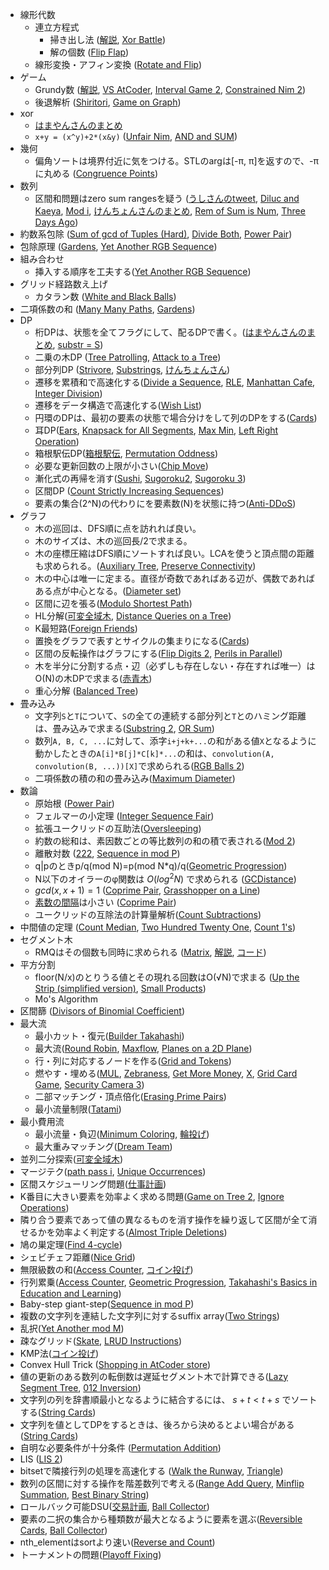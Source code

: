 * 線形代数
    * 連立方程式
        * 掃き出し法 ([解説](https://drken1215.hatenablog.com/entry/2019/03/20/202800), [Xor Battle](https://atcoder.jp/contests/agc045/tasks/agc045_a))
        * 解の個数 ([Flip Flap](https://atcoder.jp/contests/typical90/tasks/typical90_be))
    * 線形変換・アフィン変換 ([Rotate and Flip](https://atcoder.jp/contests/abc189/tasks/abc189_e))
* ゲーム
    * Grundy数 ([解説](https://www.creativ.xyz/grundy-number-1065/), [VS AtCoder](https://atcoder.jp/contests/typical90/tasks/typical90_ae), [Interval Game 2](https://atcoder.jp/contests/abc206/tasks/abc206_f), [Constrained Nim 2](https://atcoder.jp/contests/abc297/tasks/abc297_g))
    * 後退解析 ([Shiritori](https://atcoder.jp/contests/abc209/tasks/abc209_e), [Game on Graph](https://atcoder.jp/contests/abc261/tasks/abc261_h))
* xor
    * [はまやんさんのまとめ](https://blog.hamayanhamayan.com/entry/2017/05/20/145021)
    * `x+y = (x^y)+2*(x&y)` ([Unfair Nim](https://atcoder.jp/contests/abc172/tasks/abc172_f), [AND and SUM](https://atcoder.jp/contests/abc238/tasks/abc238_d))
* 幾何
    * 偏角ソートは境界付近に気をつける。STLのargは[-π, π]を返すので、-πに丸める ([Congruence Points](https://atcoder.jp/contests/abc207/tasks/abc207_d))
* 数列
    * 区間和問題はzero sum rangesを疑う ([うしさんのtweet](https://twitter.com/ei1333/status/1408791847426695174), [Diluc and Kaeya](https://codeforces.com/contest/1536/problem/C), [Mod i](https://atcoder.jp/contests/abc207/tasks/abc207_e), [けんちょんさんのまとめ](https://drken1215.hatenablog.com/archive/category/Zero-Sum%20Ranges), [Rem of Sum is Num](https://atcoder.jp/contests/abc146/tasks/abc146_e), [Three Days Ago](https://atcoder.jp/contests/abc295/tasks/abc295_d))
* 約数系包除 ([Sum of gcd of Tuples (Hard)](https://atcoder.jp/contests/abc162/tasks/abc162_e), [Divide Both](https://atcoder.jp/contests/abc206/tasks/abc206_e), [Power Pair](https://atcoder.jp/contests/abc212/tasks/abc212_g))
* 包除原理 ([Gardens](https://atcoder.jp/contests/abc235/tasks/abc235_g), [Yet Another RGB Sequence](https://atcoder.jp/contests/abc266/tasks/abc266_g))
* 組み合わせ
    * 挿入する順序を工夫する([Yet Another RGB Sequence](https://atcoder.jp/contests/abc266/tasks/abc266_g))
* グリッド経路数え上げ
    * カタラン数 ([White and Black Balls](https://atcoder.jp/contests/abc205/tasks/abc205_e))
* 二項係数の和 ([Many Many Paths](https://atcoder.jp/contests/abc154/tasks/abc154_f), [Gardens](https://atcoder.jp/contests/abc235/tasks/abc235_g))
* DP
    * 桁DPは、状態を全てフラグにして、配るDPで書く。([はまやんさんのまとめ](https://blog.hamayanhamayan.com/entry/2017/04/23/212728), [substr = S](https://atcoder.jp/contests/abc295/tasks/abc295_f))
    * 二乗の木DP ([Tree Patrolling](https://atcoder.jp/contests/abc207/tasks/abc207_f), [Attack to a Tree](https://atcoder.jp/contests/aising2019/tasks/aising2019_e))
    * 部分列DP ([Strivore](https://atcoder.jp/contests/abc171/tasks/abc171_f), [Substrings](https://atcoder.jp/contests/abc214/tasks/abc214_f), [けんちょんさん](https://qiita.com/drken/items/a207e5ae3ea2cf17f4bd))
    * 遷移を累積和で高速化する([Divide a Sequence](https://atcoder.jp/contests/abc234/tasks/abc234_g), [RLE](https://atcoder.jp/contests/abc249/tasks/abc249_e), [Manhattan Cafe](https://atcoder.jp/contests/abc265/tasks/abc265_f), [Integer Division](https://atcoder.jp/contests/abc288/tasks/abc288_f))
    * 遷移をデータ構造で高速化する([Wish List](https://atcoder.jp/contests/abc288/tasks/abc288_e))
    * 円環のDPは、最初の要素の状態で場合分けをして列のDPをする([Cards](https://atcoder.jp/contests/abc247/tasks/abc247_f))
    * 耳DP([Ears](https://atcoder.jp/contests/yahoo-procon2019-qual/tasks/yahoo_procon2019_qual_d), [Knapsack for All Segments](https://atcoder.jp/contests/abc159/tasks/abc159_f), [Max Min](https://atcoder.jp/contests/abc247/tasks/abc247_e), [Left Right Operation](https://atcoder.jp/contests/abc263/tasks/abc263_d))
    * 箱根駅伝DP([箱根駅伝](https://judge.u-aizu.ac.jp/onlinejudge/description.jsp?id=2439), [Permutation Oddness](https://atcoder.jp/contests/abc134/tasks/abc134_f))
    * 必要な更新回数の上限が小さい([Chip Move](https://codeforces.com/contest/1716/problem/D))
    * 漸化式の再帰を消す([Sushi](https://atcoder.jp/contests/dp/tasks/dp_j), [Sugoroku2](https://atcoder.jp/contests/abc189/tasks/abc189_f), [Sugoroku 3](https://atcoder.jp/contests/abc263/tasks/abc263_e))
    * 区間DP ([Count Strictly Increasing Sequences](https://atcoder.jp/contests/abc292/tasks/abc292_g))
    * 要素の集合(2^N)の代わりにを要素数(N)を状態に持つ([Anti-DDoS](https://atcoder.jp/contests/abc301/tasks/abc301_f))
* グラフ
    * 木の巡回は、DFS順に点を訪れれば良い。
    * 木のサイズは、木の巡回長/2で求まる。
    * 木の座標圧縮はDFS順にソートすれば良い。LCAを使うと頂点間の距離も求められる。([Auxiliary Tree](https://dic.kimiyuki.net/auxiliary-tree), [Preserve Connectivity](https://atcoder.jp/contests/typical90/tasks/typical90_ai))
    * 木の中心は唯一に定まる。直径が奇数であればある辺が、偶数であればある点が中心となる。([Diameter set](https://atcoder.jp/contests/abc221/tasks/abc221_f))
    * 区間に辺を張る([Modulo Shortest Path](https://atcoder.jp/contests/abc232/tasks/abc232_g))
    * HL分解([可変全域木](https://atcoder.jp/contests/past202004-open/tasks/past202004_o), [Distance Queries on a Tree](https://atcoder.jp/contests/abc294/tasks/abc294_g))
    * K最短路([Foreign Friends](https://atcoder.jp/contests/abc245/tasks/abc245_g))
    * 置換をグラフで表すとサイクルの集まりになる([Cards](https://atcoder.jp/contests/abc247/tasks/abc247_f))
    * 区間の反転操作はグラフにする([Flip Digits 2](https://atcoder.jp/contests/typical90/tasks/typical90_aw), [Perils in Parallel](https://atcoder.jp/contests/abc155/tasks/abc155_f))
    * 木を半分に分割する点・辺（必ずしも存在しない・存在すれば唯一）はO(N)の木DPで求まる([赤青木](https://products.sint.co.jp/hubfs/resource/topsic/pgb2020/3_4.pdf))
    * 重心分解 ([Balanced Tree](https://atcoder.jp/contests/abc291/tasks/abc291_h))
* 畳み込み
    * 文字列`S`と`T`について、`S`の全ての連続する部分列と`T`とのハミング距離は、畳み込みで求まる([Substring 2](https://atcoder.jp/contests/abc196/tasks/abc196_f), [OR Sum](https://atcoder.jp/contests/abc291/tasks/abc291_g))
    * 数列`A, B, C, ...`に対して、添字`i+j+k+...`の和がある値`X`となるように動かしたときの`A[i]*B[j]*C[k]*...`の和は、`convolution(A, convolution(B, ...))[X]`で求められる([RGB Balls 2](https://atcoder.jp/contests/typical90/tasks/typical90_bm))
    * 二項係数の積の和の畳み込み([Maximum Diameter](https://atcoder.jp/contests/abc290/tasks/abc290_f))
* 数論
    * 原始根 ([Power Pair](https://atcoder.jp/contests/abc212/tasks/abc212_g))
    * フェルマーの小定理 ([Integer Sequence Fair](https://atcoder.jp/contests/abc228/tasks/abc228_e))
    * 拡張ユークリッドの互助法([Oversleeping](https://atcoder.jp/contests/abc193/tasks/abc193_e))
    * 約数の総和は、素因数ごとの等比数列の和の積で表される([Mod 2](https://yukicoder.me/submissions/753097))
    * 離散対数 ([222](https://atcoder.jp/contests/abc222/tasks/abc222_g), [Sequence in mod P](https://atcoder.jp/contests/abc270/tasks/abc270_g))
    * q|pのときp/q(mod N)=p(mod N*q)/q([Geometric Progression](https://atcoder.jp/contests/abc293/tasks/abc293_e))
    * N以下のオイラーのφ関数は $O(log^2N)$ で求められる ([GCDistance](https://yukicoder.me/problems/no/2249))
    * $gcd(x, x+1) = 1$ ([Coprime Pair](https://atcoder.jp/contests/arc137/tasks/arc137_a), [Grasshopper on a Line](https://codeforces.com/contest/1837/problem/A))
    * [素数の間隔](https://ja.wikipedia.org/wiki/%E7%B4%A0%E6%95%B0%E3%81%AE%E9%96%93%E9%9A%94)は小さい ([Coprime Pair](https://atcoder.jp/contests/arc137/tasks/arc137_a))
    * ユークリッドの互除法の計算量解析([Count Subtractions](https://atcoder.jp/contests/abc297/tasks/abc297_d))
* 中間値の定理 ([Count Median](https://atcoder.jp/contests/abc169/tasks/abc169_e), [Two Hundred Twenty One](https://codeforces.com/contest/1562/problem/D1), [Count 1's](https://atcoder.jp/contests/arc137/tasks/arc137_b))
* セグメント木
    * RMQはその個数も同時に求められる ([Matrix](https://judge.u-aizu.ac.jp/onlinejudge/description.jsp?id=3035), [解説](http://web-ext.u-aizu.ac.jp/circles/acpc/commentary/RitsCamp2018Day2/J.pdf), [コード](https://github.com/beet-aizu/library/blob/master/test/aoj/3035.test.cpp))
* 平方分割
    * floor(N/x)のとりうる値とその現れる回数はO(√N)で求まる ([Up the Strip (simplified version)](https://codeforces.com/contest/1561/problem/D1), [Small Products](https://atcoder.jp/contests/abc132/tasks/abc132_f))
    * Mo's Algorithm
* 区間篩 ([Divisors of Binomial Coefficient](https://atcoder.jp/contests/abc227/tasks/abc227_g))
* 最大流
    * 最小カット・復元([Builder Takahashi](https://atcoder.jp/contests/abc239/tasks/abc239_g))
    * 最大流([Round Robin](https://atcoder.jp/contests/abc241/tasks/abc241_g), [Maxflow](https://atcoder.jp/contests/practice2/tasks/practice2_d), [Planes on a 2D Plane](https://atcoder.jp/contests/typical90/tasks/typical90_by))
    * 行・列に対応するノードを作る([Grid and Tokens](https://atcoder.jp/contests/abc205/tasks/abc205_f))
    * 燃やす・埋める([MUL](https://atcoder.jp/contests/arc085/tasks/arc085_c), [Zebraness](https://atcoder.jp/contests/abc193/tasks/abc193_f), [Get More Money](https://atcoder.jp/contests/typical90/tasks/typical90_an), [X](https://atcoder.jp/contests/abc225/tasks/abc225_g), [Grid Card Game](https://atcoder.jp/contests/abc259/tasks/abc259_g), [Security Camera 3](https://atcoder.jp/contests/abc274/tasks/abc274_g))
    * 二部マッチング・頂点倍化([Erasing Prime Pairs](https://atcoder.jp/contests/abc263/tasks/abc263_g))
    * 最小流量制限([Tatami](https://atcoder.jp/contests/abc285/tasks/abc285_g))
* 最小費用流
    * 最小流量・負辺([Minimum Coloring](https://atcoder.jp/contests/abc231/tasks/abc231_h), [輪投げ](https://atcoder.jp/contests/past202005-open/tasks/past202005_o))
    * 最大重みマッチング([Dream Team](https://atcoder.jp/contests/abc247/tasks/abc247_g))
* 並列二分探索([可変全域木](https://atcoder.jp/contests/past202004-open/tasks/past202004_o))
* マージテク([path pass i](https://atcoder.jp/contests/abc163/tasks/abc163_f), [Unique Occurrences](https://codeforces.com/contest/1681/problem/F))
* 区間スケジューリング問題([仕事計画](https://atcoder.jp/contests/arc032/tasks/arc032_3))
* K番目に大きい要素を効率よく求める問題([Game on Tree 2](https://atcoder.jp/contests/abc218/tasks/abc218_g), [Ignore Operations](https://atcoder.jp/contests/abc249/tasks/abc249_f))
* 隣り合う要素であって値の異なるものを消す操作を繰り返して区間が全て消せるかを効率よく判定する([Almost Triple Deletions](https://codeforces.com/contest/1699/problem/D))
* 鳩の巣定理([Find 4-cycle](https://atcoder.jp/contests/abc260/tasks/abc260_f))
* シェビチェフ距離([Nice Grid](https://atcoder.jp/contests/abc264/tasks/abc264_b))
* 無限級数の和([Access Counter](https://atcoder.jp/contests/abc271/tasks/abc271_g), [コイン投げ](https://products.sint.co.jp/hubfs/resource/topsic/pgb2021/3_4.pdf))
* 行列累乗([Access Counter](https://atcoder.jp/contests/abc271/tasks/abc271_g), [Geometric Progression](https://atcoder.jp/contests/abc293/tasks/abc293_e), [Takahashi's Basics in Education and Learning](https://atcoder.jp/contests/abc129/tasks/abc129_f))
* Baby-step giant-step([Sequence in mod P](https://atcoder.jp/contests/abc270/tasks/abc270_g))
* 複数の文字列を連結した文字列に対するsuffix array([Two Strings](https://atcoder.jp/contests/abc272/tasks/abc272_f))
* 乱択([Yet Another mod M](https://atcoder.jp/contests/abc272/tasks/abc272_g))
* 疎なグリッド([Skate](https://atcoder.jp/contests/abc241/tasks/abc241_f), [LRUD Instructions](https://atcoder.jp/contests/abc273/tasks/abc273_d))
* KMP法([コイン投げ](https://products.sint.co.jp/hubfs/resource/topsic/pgb2021/3_4.pdf))
* Convex Hull Trick ([Shopping in AtCoder store](https://atcoder.jp/contests/abc289/tasks/abc289_g))
* 値の更新のある数列の転倒数は遅延セグメント木で計算できる([Lazy Segment Tree](https://atcoder.jp/contests/practice2/tasks/practice2_l), [012 Inversion](https://atcoder.jp/contests/abc265/tasks/abc265_g))
* 文字列の列を辞書順最小となるように結合するには、 $s+t < t+s$ でソートする([String Cards](https://atcoder.jp/contests/abc225/tasks/abc225_f))
* 文字列を値としてDPをするときは、後ろから決めるとよい場合がある([String Cards](https://atcoder.jp/contests/abc225/tasks/abc225_f))
* 自明な必要条件が十分条件 ([Permutation Addition](https://atcoder.jp/contests/arc159/tasks/arc159_c))
* LIS ([LIS 2](https://atcoder.jp/contests/arc159/tasks/arc159_d))
* bitsetで隣接行列の処理を高速化する ([Walk the Runway](https://codeforces.com/contest/1826/problem/E), [Triangle](https://atcoder.jp/contests/abc258/tasks/abc258_g))
* 数列の区間に対する操作を階差数列で考える([Range Add Query](https://atcoder.jp/contests/abc288/tasks/abc288_d), [Minflip Summation](https://atcoder.jp/contests/abc200/tasks/abc200_f), [Best Binary String](https://codeforces.com/contest/1837/problem/C))
* ロールバック可能DSU([交易計画](https://atcoder.jp/contests/joi2022yo2/tasks/joi2022_yo2_e), [Ball Collector](https://atcoder.jp/contests/abc302/tasks/abc302_h))
* 要素の二択の集合から種類数が最大となるように要素を選ぶ([Reversible Cards](https://atcoder.jp/contests/arc111/tasks/arc111_b), [Ball Collector](https://atcoder.jp/contests/abc302/tasks/abc302_h))
* nth_elementはsortより速い([Reverse and Count](https://atcoder.jp/contests/arc160/tasks/arc160_a))
* トーナメントの問題([Playoff Fixing](https://codeforces.com/contest/1837/problem/E))
